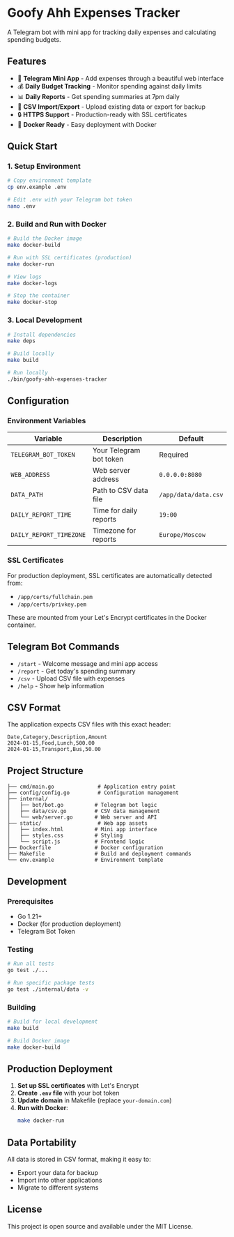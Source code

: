 # Goofy Ahh Expenses Tracker

A Telegram bot with mini app for tracking daily expenses and calculating spending budgets.

## Features

- 📱 **Telegram Mini App** - Add expenses through a beautiful web interface
- 💰 **Daily Budget Tracking** - Monitor spending against daily limits
- 📊 **Daily Reports** - Get spending summaries at 7pm daily
- 📁 **CSV Import/Export** - Upload existing data or export for backup
- 🔒 **HTTPS Support** - Production-ready with SSL certificates
- 🐳 **Docker Ready** - Easy deployment with Docker

## Quick Start

### 1. Setup Environment

```bash
# Copy environment template
cp env.example .env

# Edit .env with your Telegram bot token
nano .env
```

### 2. Build and Run with Docker

```bash
# Build the Docker image
make docker-build

# Run with SSL certificates (production)
make docker-run

# View logs
make docker-logs

# Stop the container
make docker-stop
```

### 3. Local Development

```bash
# Install dependencies
make deps

# Build locally
make build

# Run locally
./bin/goofy-ahh-expenses-tracker
```

## Configuration

### Environment Variables

| Variable | Description | Default |
|----------|-------------|---------|
| `TELEGRAM_BOT_TOKEN` | Your Telegram bot token | Required |
| `WEB_ADDRESS` | Web server address | `0.0.0.0:8080` |
| `DATA_PATH` | Path to CSV data file | `/app/data/data.csv` |
| `DAILY_REPORT_TIME` | Time for daily reports | `19:00` |
| `DAILY_REPORT_TIMEZONE` | Timezone for reports | `Europe/Moscow` |

### SSL Certificates

For production deployment, SSL certificates are automatically detected from:
- `/app/certs/fullchain.pem`
- `/app/certs/privkey.pem`

These are mounted from your Let's Encrypt certificates in the Docker container.

## Telegram Bot Commands

- `/start` - Welcome message and mini app access
- `/report` - Get today's spending summary
- `/csv` - Upload CSV file with expenses
- `/help` - Show help information

## CSV Format

The application expects CSV files with this exact header:
```csv
Date,Category,Description,Amount
2024-01-15,Food,Lunch,500.00
2024-01-15,Transport,Bus,50.00
```

## Project Structure

```
├── cmd/main.go              # Application entry point
├── config/config.go         # Configuration management
├── internal/
│   ├── bot/bot.go          # Telegram bot logic
│   ├── data/csv.go         # CSV data management
│   └── web/server.go       # Web server and API
├── static/                  # Web app assets
│   ├── index.html          # Mini app interface
│   ├── styles.css          # Styling
│   └── script.js           # Frontend logic
├── Dockerfile              # Docker configuration
├── Makefile                # Build and deployment commands
└── env.example             # Environment template
```

## Development

### Prerequisites

- Go 1.21+
- Docker (for production deployment)
- Telegram Bot Token

### Testing

```bash
# Run all tests
go test ./...

# Run specific package tests
go test ./internal/data -v
```

### Building

```bash
# Build for local development
make build

# Build Docker image
make docker-build
```

## Production Deployment

1. **Set up SSL certificates** with Let's Encrypt
2. **Create `.env` file** with your bot token
3. **Update domain** in Makefile (replace `your-domain.com`)
4. **Run with Docker**:
   ```bash
   make docker-run
   ```

## Data Portability

All data is stored in CSV format, making it easy to:
- Export your data for backup
- Import into other applications
- Migrate to different systems

## License

This project is open source and available under the MIT License. 